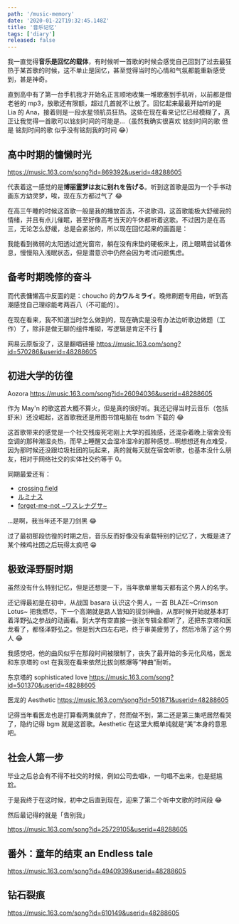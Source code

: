 ```yaml
---
path: '/music-memory'
date: '2020-01-22T19:32:45.148Z'
title: '音乐记忆'
tags: ['diary']
released: false
---
```


我一直觉得**音乐是回忆的载体**，有时候听一首歌的时候会感觉自己回到了过去最狂热于某首歌的时候，这不单止是回忆，甚至觉得当时的心情和气氛都能重新感受到，甚是神奇。

直到高中有了第一台手机我才开始名正言顺地收集一堆歌塞到手机听，以前都是借老爸的 mp3，放歌还有限额，超过几首就不让放了。回忆起来最最开始听的是 Lia 的 Ana，接着则是一段水星领航员狂热。这些在现在看来记忆已经模糊了，真正让我觉得一首歌可以铭刻时间的可能是...（虽然我确实很喜欢 铭刻时间的歌 但是 铭刻时间的歌 似乎没有铭刻我的时间 😂）

## 高中时期的慵懒时光

https://music.163.com/song?id=869392&userid=48288605

代表着这一感觉的是**博丽霊梦は友に别れを告げる**。听到这首歌是因为一个手书动画东方幼灵梦，唉，现在东方都过气了 😂

在高三午睡的时候这首歌一般是我的播放首选，不说歌词，这首歌能极大舒缓我的情绪，并且有点儿催眠，甚至好像高考当天的午休都听着这歌。不过因为是在高三，无论怎么舒缓，总是会紧张的，所以现在回忆起来的画面是：

我能看到微弱的太阳透过遮光窗帘，躺在没有床垫的硬板床上，闭上眼睛尝试着休息，慢慢陷入浅眠状态，但是潜意识中仍然会因为考试问题焦虑。

## 备考时期晚修的奋斗

而代表慵懒高中反面的是：choucho 的**カワルミライ**。晚修刷题专用曲，听到高潮感觉自己理综能考两百八（不可能的）。

在现在看来，我不知道当时怎么做到的，现在确实是没有办法边听歌边做题（工作）了，除非是做无聊的组件堆砌，写逻辑是肯定不行 🤔

网易云原版没了，这是翻唱链接 https://music.163.com/song?id=570286&userid=48288605

## 初进大学的彷徨

Aozora https://music.163.com/song?id=26094036&userid=48288605

作为 May'n 的歌这首大概不算火，但是真的很好听。我还记得当时云音乐（包括虾米）还没崛起，这首歌我还是用图书馆电脑在 tsdm 下载的 😂

这首歌带来的感觉是一个社交残废死宅刚上大学的孤独感，还混杂着晚上宿舍没有空调的那种潮湿炎热，而早上睡醒又会湿冷湿冷的那种感觉...啊想想还有点难受，因为那时候还没跟垃圾社团的玩起来，真的就每天就在宿舍听歌，也基本没什么朋友，相对于网络社交的实体社交约等于 0。

同期最爱还有：

- [crossing field](https://music.163.com/song?id=29027453&userid=48288605)
- [ルミナス](https://music.163.com/song?id=25704102&userid=48288605)
- [forget-me-not ~ワスレナグサ~](https://music.163.com/song?id=28228010&userid=48288605)

...是啊，我当年还不是刀剑黑 😂

过了最初那段彷徨的时期之后，音乐反而好像没有承载特别的记忆了，大概是进了某个辣鸡社团之后玩得太疯吧 😁

## 极致泽野厨时期

虽然没有什么特别记忆，但是还想提一下，当年歌单里每天都有这个男人的名字。

还记得最初是在初中，从战国 basara 认识这个男人，一首 BLAZE~Crimson Lotus~ 把我燃尽，下一个高潮就是路人皆知的拔剑神曲，从那时候开始就基本盯着泽野弘之参战的动画看。到大学有空直接一张张专辑全都听了，还把东京塔和医龙看了，都怪泽野弘之。但是到大四左右吧，终于审美疲劳了，然后冷落了这个男人 😂

我感觉吧，他的曲风似乎在那段时间被限制了，丧失了最开始的多元化风格，医龙和东京塔的 ost 在我现在看来依然比拔剑核爆等“神曲”耐听。

东京塔的 sophisticated love https://music.163.com/song?id=501370&userid=48288605

医龙的 Aesthetic https://music.163.com/song?id=501871&userid=48288605

记得当年看医龙也是打算看两集就弃了，然而做不到，第二还是第三集吧居然看哭了，隐约记得 bgm 就是这首歌。Aesthetic 在这里大概单纯就是“美”本身的意思吧。

## 社会人第一步

毕业之后总会有不得不社交的时候，例如公司去唱k，一句唱不出来，也是挺尴尬。

于是我终于在这时候，初中之后直到现在，迎来了第二个听中文歌的时间段 😂

然后最记得的就是「告别我」

https://music.163.com/song?id=25729105&userid=48288605

## 番外：童年的结束 an Endless tale 

https://music.163.com/song?id=4940939&userid=48288605

## 钻石裂痕

https://music.163.com/song?id=610149&userid=48288605